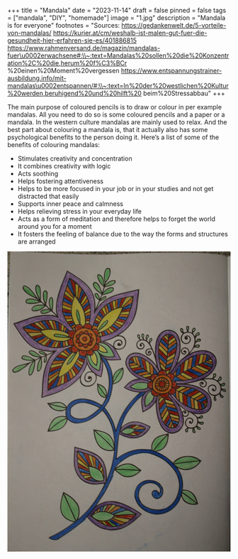 +++
title = "Mandala"
date = "2023-11-14"
draft = false
pinned = false
tags = ["mandala", "DIY", "homemade"]
image = "1.jpg"
description = "Mandala is for everyone"
footnotes = "Sources: https://gedankenwelt.de/5-vorteile-von-mandalas/ https://kurier.at/cm/weshalb-ist-malen-gut-fuer-die-gesundheit-hier-erfahren-sie-es/401886815 https://www.rahmenversand.de/magazin/mandalas-fuer\u0002erwachsene#:\\~:text=Mandalas%20sollen%20die%20Konzentration%2C%20die,herum%20f%C3%BCr %20einen%20Moment%20vergessen https://www.entspannungstrainer-ausbildung.info/mit-mandalas\u0002entspannen/#:\\~:text=In%20der%20westlichen%20Kultur%20werden,beruhigend%20und%20hilft%20 beim%20Stressabbau"
+++
<!--StartFragment-->

The main purpose of coloured pencils is to draw or colour in per example mandalas. All you need to do so is some coloured pencils and a paper or a mandala. In the western culture mandalas are mainly used to relax. And the best part about colouring a mandala is, that it actually also has some psychological benefits to the person doing it. Here’s a list of some of the benefits of colouring mandalas: 

* Stimulates creativity and concentration 
* It combines creativity with logic 
* Acts soothing 
* Helps fostering attentiveness 
* Helps to be more focused in your job or in your studies and not get distracted that easily 
* Supports inner peace and calmness 
* Helps relieving stress in your everyday life 
* Acts as a form of meditation and therefore helps to forget the world around you for a moment
* It fosters the feeling of balance due to the way the forms and structures are arranged

<!--EndFragment-->

![Our Final Product](1.jpg)